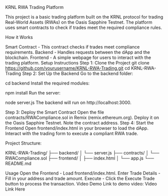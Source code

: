 KRNL RWA Trading Platform

This project is a basic trading platform built on the KRNL protocol for trading Real-World Assets (RWAs) on the Oasis Sapphire Testnet. The platform uses smart contracts to check if trades meet the required compliance rules.

How it Works

Smart Contract - This contract checks if trades meet compliance requirements. Backend - Handles requests between the dApp and the blockchain. Frontend - A simple webpage for users to interact with the trading platform.
Setup Instructions
Step 1: Clone the Project
git clone https://github.com/yourusername/KRNL-RWA-Trading.git
cd KRNL-RWA-Trading
Step 2: Set Up the Backend
Go to the backend folder:

cd backend
Install the required modules:

npm install
Run the server:

node server.js
The backend will run on http://localhost:3000.

Step 3: Deploy the Smart Contract
Open the file contracts/RWACompliance.sol in Remix (remix.ethereum.org). Deploy it on the Oasis Sapphire Testnet. Note the contract address.
Step 4: Start the Frontend
Open frontend/index.html in your browser to load the dApp. Interact with the trading form to execute a compliant RWA trade.


Project Structure:

KRNL-RWA-Trading/
├── backend/
│   └── server.js
├── contracts/
│   └── RWACompliance.sol
├── frontend/
│   ├── index.html
│   └── app.js
└── README.md


Usage
Open the Frontend - Load frontend/index.html. Enter Trade Details - Fill in your address and trade amount. Execute - Click the Execute Trade button to process the transaction.
Video Demo
Link to demo video: Video Link Here